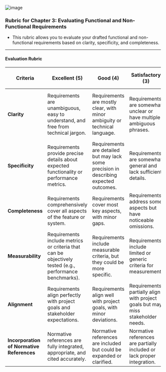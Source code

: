 ![image](https://github.com/user-attachments/assets/61416d93-0364-41b2-821d-d212d2dc2324)
### Rubric for Chapter 3: Evaluating Functional and Non-Functional Requirements

* This rubric allows you to evaluate your drafted functional and non-functional requirements based on clarity, specificity, and completeness.

---

#### **Evaluation Rubric**

| **Criteria**              | **Excellent (5)**                                                                                               | **Good (4)**                                                                      | **Satisfactory (3)**                                                             | **Needs Improvement (1-2)**                                                                                           |
|---------------------------|----------------------------------------------------------------------------------------------------------------|------------------------------------------------------------------------------------|-----------------------------------------------------------------------------------|-----------------------------------------------------------------------------------------------------------------------|
| **Clarity**               | Requirements are unambiguous, easy to understand, and free from technical jargon.                              | Requirements are mostly clear, with minor ambiguity or technical language.         | Requirements are somewhat unclear or have multiple ambiguous phrases.            | Requirements are confusing, ambiguous, or include excessive technical jargon.                                        |
| **Specificity**           | Requirements provide precise details about expected functionality or performance metrics.                      | Requirements are detailed but may lack some precision in describing expected outcomes. | Requirements are somewhat general and lack sufficient details.                   | Requirements are vague or fail to specify expected outcomes clearly.                                                 |
| **Completeness**          | Requirements comprehensively cover all aspects of the feature or system.                                       | Requirements cover most key aspects, with minor gaps.                              | Requirements address some aspects but have noticeable omissions.                 | Requirements fail to cover major aspects or are incomplete.                                                          |
| **Measurability**         | Requirements include metrics or criteria that can be objectively tested (e.g., performance benchmarks).        | Requirements include measurable criteria, but they could be more specific.         | Requirements include limited or generic criteria for measurement.                | Requirements lack any measurable criteria, making them difficult to test.                                            |
| **Alignment**             | Requirements align perfectly with project goals and stakeholder expectations.                                  | Requirements align well with project goals, with minor deviations.                 | Requirements partially align with project goals but may miss stakeholder needs.  | Requirements do not align with project goals or stakeholder expectations.                                            |
| **Incorporation of Normative References** | Normative references are fully integrated, appropriate, and cited accurately.                            | Normative references are included but could be expanded or clarified.              | Normative references are partially included or lack proper integration.          | Normative references are missing or irrelevant.                                                                      |
